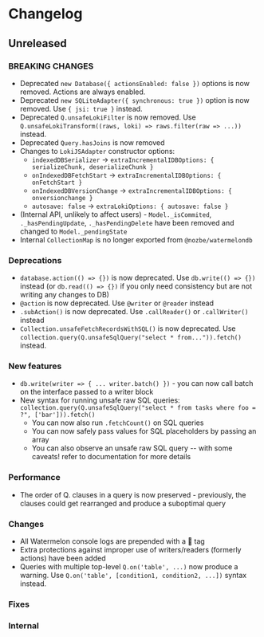 # Changelog

## Unreleased

### BREAKING CHANGES

- Deprecated `new Database({ actionsEnabled: false })` options is now removed. Actions are always enabled.
- Deprecated `new SQLiteAdapter({ synchronous: true })` option is now removed. Use `{ jsi: true }` instead.
- Deprecated `Q.unsafeLokiFilter` is now removed. Use `Q.unsafeLokiTransform((raws, loki) => raws.filter(raw => ...))` instead.
- Deprecated `Query.hasJoins` is now removed
- Changes to `LokiJSAdapter` constructor options:
  - `indexedDBSerializer` -> `extraIncrementalIDBOptions: { serializeChunk, deserializeChunk }`
  - `onIndexedDBFetchStart` -> `extraIncrementalIDBOptions: { onFetchStart }`
  - `onIndexedDBVersionChange` -> `extraIncrementalIDBOptions: { onversionchange }`
  - `autosave: false` -> `extraLokiOptions: { autosave: false }`
- (Internal API, unlikely to affect users) - `Model._isCommited`, `._hasPendingUpdate`, `._hasPendingDelete` have been removed and changed to `Model._pendingState`
- Internal `CollectionMap` is no longer exported from `@nozbe/watermelondb`

### Deprecations

- `database.action(() => {})` is now deprecated. Use `db.write(() => {})` instead (or `db.read(() => {})` if you only need consistency but are not writing any changes to DB)
- `@action` is now deprecated. Use `@writer` or `@reader` instead
- `.subAction()` is now deprecated. Use `.callReader()` or `.callWriter()` instead
- `Collection.unsafeFetchRecordsWithSQL()` is now deprecated. Use `collection.query(Q.unsafeSqlQuery("select * from...")).fetch()` instead.

### New features

- `db.write(writer => { ... writer.batch() })` - you can now call batch on the interface passed to a writer block
- New syntax for running unsafe raw SQL queries: `collection.query(Q.unsafeSqlQuery("select * from tasks where foo = ?", ['bar'])).fetch()`
  - You can now also run `.fetchCount()` on SQL queries
  - You can now safely pass values for SQL placeholders by passing an array
  - You can also observe an unsafe raw SQL query -- with some caveats! refer to documentation for more details

### Performance

- The order of Q. clauses in a query is now preserved - previously, the clauses could get rearranged and produce a suboptimal query

### Changes

- All Watermelon console logs are prepended with a 🍉 tag
- Extra protections against improper use of writers/readers (formerly actions) have been added
- Queries with multiple top-level `Q.on('table', ...)` now produce a warning. Use `Q.on('table', [condition1, condition2, ...])` syntax instead.

### Fixes

### Internal
